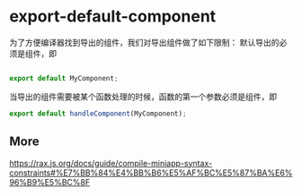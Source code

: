 # export-default-component

为了方便编译器找到导出的组件，我们对导出组件做了如下限制：
默认导出的必须是组件，即

```js

export default MyComponent;

```

当导出的组件需要被某个函数处理的时候，函数的第一个参数必须是组件，即

```js
export default handleComponent(MyComponent);
```

## More
https://rax.js.org/docs/guide/compile-miniapp-syntax-constraints#%E7%BB%84%E4%BB%B6%E5%AF%BC%E5%87%BA%E6%96%B9%E5%BC%8F
